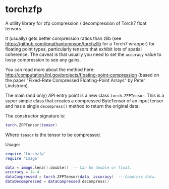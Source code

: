 torchzfp
=========

A utility library for zfp compression / decompression of Torch7 float tensors.

It (usually) gets better compression ratios than zlib (see https://github.com/jonathantompson/torchzlib for a Torch7 wrapper) for floating point types, particularly tensors that exhibit lots of spatial coherence. The caveat is that usually you need to set the ``accuracy`` value to lossy compression to see any gains.

You can read more about the method here: http://computation.llnl.gov/projects/floating-point-compression (based on the paper "Fixed-Rate Compressed Floating-Point Arrays" by Peter Lindstrom).

The main (and only) API entry point is a new class ```torch.ZFPTensor```.  This is a super simple class that creates a compressed ByteTensor of an input tensor and has a single ```decompress()``` method to return the original data.

The constructor signature is:

``` lua
torch.ZFPTensor(tensor)
```

Where ```tensor``` is the tensor to be compressed.

Usage:

```lua
require 'torchzfp'
require 'image'

data = image.lena():double()  -- Can be double or float.
accuracy = 1e-4
dataCompressed = torch.ZFPTensor(data, accuracy)  -- Compress data.
dataDecompressed = dataCompressed:decompress()
```

